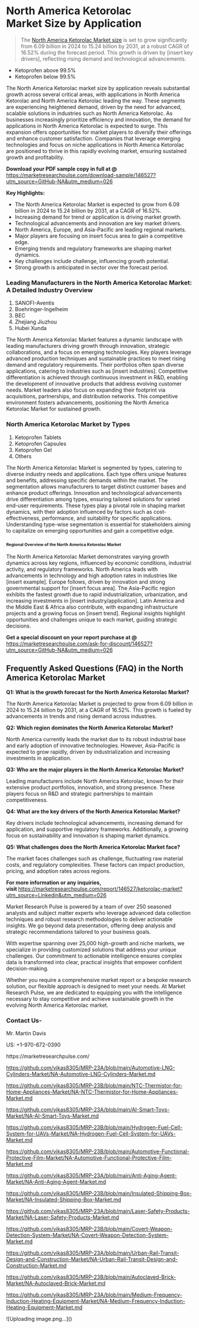 
<h1>North America Ketorolac Market&nbsp;Size by Application</h1><blockquote><p>The <a href="https://marketresearchpulse.com/download-sample/146527?utm_source=GitHub-NA&amp;utm_medium=026">North America Ketorolac Market size</a> is set to grow significantly from 6.09 billion in 2024 to 15.24 billion by 2031, at a robust CAGR of 16.52% during the forecast period. This growth is driven by [insert key drivers], reflecting rising demand and technological advancements.</p></blockquote><ul><li>Ketoprofen above 99.5% <li> Ketoprofen below 99.5%</li></ul><p>The North America Ketorolac market size by application reveals substantial growth across several critical areas, with applications in North America Ketorolac and North America Ketorolac leading the way. These segments are experiencing heightened demand, driven by the need for advanced, scalable solutions in industries such as North America Ketorolac. As businesses increasingly prioritize efficiency and innovation, the demand for applications in North America Ketorolac is expected to surge. This expansion offers opportunities for market players to diversify their offerings and enhance customer satisfaction. Companies that leverage emerging technologies and focus on niche applications in North America Ketorolac are positioned to thrive in this rapidly evolving market, ensuring sustained growth and profitability.</p><p><strong>Download your PDF sample copy in full at @ </strong><a href="https://marketresearchpulse.com/download-sample/146527?utm_source=GitHub-NA&amp;utm_medium=026">https://marketresearchpulse.com/download-sample/146527?utm_source=GitHub-NA&amp;utm_medium=026</a></p><p><strong>Key Highlights: </strong></p><ul><li>The North America Ketorolac Market is expected to grow from 6.09 billion in 2024 to 15.24 billion by 2031, at a CAGR of 16.52%.</li><li>Increasing demand for trend or application is driving market growth.</li><li>Technological advancements and innovation are key market drivers.</li><li>North America, Europe, and Asia-Pacific are leading regional markets.</li><li>Major players are focusing on insert focus area to gain a competitive edge.</li><li>Emerging trends and regulatory frameworks are shaping market dynamics.</li><li>Key challenges include challenge, influencing growth potential.</li><li>Strong growth is anticipated in sector over the forecast period.</li></ul><h3>Leading Manufacturers in the North America Ketorolac Market: A Detailed Industry Overview</h3><ol><li>SANOFI-Aventis</li><li>Boehringer-Ingelheim</li><li>BEC</li><li>Zhejiang Jiuzhou</li><li>Hubei Xunda</li></ol><div class="flex max-w-full flex-col flex-grow"><div class="min-h-8 text-message flex w-full flex-col items-end gap-2 whitespace-normal break-words [.text-message+&amp;]:mt-5" dir="auto" data-message-author-role="assistant" data-message-id="fd8432e4-4910-450d-b182-61b7bfb0a01f" data-message-model-slug="gpt-4o"><div class="flex w-full flex-col gap-1 empty:hidden first:pt-[3px]"><div class="markdown prose w-full break-words dark:prose-invert light"><p>The North America Ketorolac Market features a dynamic landscape with leading manufacturers driving growth through innovation, strategic collaborations, and a focus on emerging technologies. Key players leverage advanced production techniques and sustainable practices to meet rising demand and regulatory requirements. Their portfolios often span diverse applications, catering to industries such as [insert industries]. Competitive differentiation is achieved through continuous investment in R&amp;D, enabling the development of innovative products that address evolving customer needs. Market leaders also focus on expanding their footprint via acquisitions, partnerships, and distribution networks. This competitive environment fosters advancements, positioning the North America Ketorolac Market for sustained growth.</p></div></div></div></div><h3>North America Ketorolac Market by Types</h3><ol><li>Ketoprofen Tablets <li> Ketoprofen Capsules <li> Ketoprofen Gel <li> Others</li></ol><div class="flex max-w-full flex-col flex-grow"><div class="min-h-8 text-message flex w-full flex-col items-end gap-2 whitespace-normal break-words [.text-message+&amp;]:mt-5" dir="auto" data-message-author-role="assistant" data-message-id="084470be-0bb7-4664-bddf-5156b4f41249" data-message-model-slug="gpt-4o-mini"><div class="flex w-full flex-col gap-1 empty:hidden first:pt-[3px]"><div class="markdown prose w-full break-words dark:prose-invert light"><p>The North America Ketorolac Market is segmented by types, catering to diverse industry needs and applications. Each type offers unique features and benefits, addressing specific demands within the market. The segmentation allows manufacturers to target distinct customer bases and enhance product offerings. Innovation and technological advancements drive differentiation among types, ensuring tailored solutions for varied end-user requirements. These types play a pivotal role in shaping market dynamics, with their adoption influenced by factors such as cost-effectiveness, performance, and suitability for specific applications. Understanding type-wise segmentation is essential for stakeholders aiming to capitalize on emerging opportunities and gain a competitive edge.</p></div></div></div></div><h3><span style="font-size: 11px;">Regional Overview of the North America Ketorolac Market</span></h3><div class="flex max-w-full flex-col flex-grow"><div class="min-h-8 text-message flex w-full flex-col items-end gap-2 whitespace-normal break-words [.text-message+&amp;]:mt-5" dir="auto" data-message-author-role="assistant" data-message-id="e9038762-ce64-4e30-91c9-9bd413514231" data-message-model-slug="gpt-4o-mini"><div class="flex w-full flex-col gap-1 empty:hidden first:pt-[3px]"><div class="markdown prose w-full break-words dark:prose-invert light"><p>The North America Ketorolac Market demonstrates varying growth dynamics across key regions, influenced by economic conditions, industrial activity, and regulatory frameworks. North America leads with advancements in technology and high adoption rates in industries like [insert example]. Europe follows, driven by innovation and strong governmental support for [insert focus area]. The Asia-Pacific region exhibits the fastest growth due to rapid industrialization, urbanization, and increasing investments in [insert industry/application]. Latin America and the Middle East &amp; Africa also contribute, with expanding infrastructure projects and a growing focus on [insert trend]. Regional insights highlight opportunities and challenges unique to each market, guiding strategic decisions.</p></div></div></div></div><p><strong>Get a special discount on your report purchase at @ </strong><a href="https://marketresearchpulse.com/ask-for-discount/146527?utm_source=GitHub-NA&amp;utm_medium=026">https://marketresearchpulse.com/ask-for-discount/146527?utm_source=GitHub-NA&amp;utm_medium=026</a></p><h2>Frequently Asked Questions (FAQ) in the North America Ketorolac Market</h2><p><strong>Q1: What is the growth forecast for the North America Ketorolac Market?</strong></p><p>The North America Ketorolac Market is projected to grow from 6.09 billion in 2024 to 15.24 billion by 2031, at a CAGR of 16.52%. This growth is fueled by advancements in trends and rising demand across industries.</p><p><strong>Q2: Which region dominates the North America Ketorolac Market?</strong></p><p>North America currently leads the market due to its robust industrial base and early adoption of innovative technologies. However, Asia-Pacific is expected to grow rapidly, driven by industrialization and increasing investments in application.</p><p><strong>Q3: Who are the major players in the North America Ketorolac Market?</strong></p><p>Leading manufacturers include North America Ketorolac, known for their extensive product portfolios, innovation, and strong presence. These players focus on R&amp;D and strategic partnerships to maintain competitiveness.</p><p><strong>Q4: What are the key drivers of the North America Ketorolac Market?</strong></p><p>Key drivers include technological advancements, increasing demand for application, and supportive regulatory frameworks. Additionally, a growing focus on sustainability and innovation is shaping market dynamics.</p><p><strong>Q5: What challenges does the North America Ketorolac Market face?</strong></p><p>The market faces challenges such as challenge, fluctuating raw material costs, and regulatory complexities. These factors can impact production, pricing, and adoption rates across regions.</p><p><strong>For more information or any inquiries, visit&nbsp;</strong><a href="https://marketresearchpulse.com/report/146527/ketorolac-market?utm_source=Linkedin&utm_medium=026">https://marketresearchpulse.com/report/146527/ketorolac-market?utm_source=Linkedin&utm_medium=026</a></p><p>Market Research Pulse is powered by a team of over 250 seasoned analysts and subject matter experts who leverage advanced data collection techniques and robust research methodologies to deliver actionable insights. We go beyond data presentation, offering deep analysis and strategic recommendations tailored to your business goals.</p><p>With expertise spanning over 25,000 high-growth and niche markets, we specialize in providing customized solutions that address your unique challenges. Our commitment to actionable intelligence ensures complex data is transformed into clear, practical insights that empower confident decision-making.</p><p>Whether you require a comprehensive market report or a bespoke research solution, our flexible approach is designed to meet your needs. At Market Research Pulse, we are dedicated to equipping you with the intelligence necessary to stay competitive and achieve sustainable growth in the evolving North America Ketorolac market.</p><h3><strong>Contact Us-</strong></h3><p>Mr. Martin Davis</p><p>US: +1-970-672-0390</p><p>https://marketresearchpulse.com/</p><p><a href="https://github.com/vikas8305/MRP-23A/blob/main/Automotive-LNG-Cylinders-Market/NA-Automotive-LNG-Cylinders-Market.md">https://github.com/vikas8305/MRP-23A/blob/main/Automotive-LNG-Cylinders-Market/NA-Automotive-LNG-Cylinders-Market.md</a></p><p><a href="https://github.com/vikas8305/MRP-23B/blob/main/NTC-Thermistor-for-Home-Appliances-Market/NA-NTC-Thermistor-for-Home-Appliances-Market.md">https://github.com/vikas8305/MRP-23B/blob/main/NTC-Thermistor-for-Home-Appliances-Market/NA-NTC-Thermistor-for-Home-Appliances-Market.md</a></p><p><a href="https://github.com/vikas8305/MRP-23A/blob/main/AI-Smart-Toys-Market/NA-AI-Smart-Toys-Market.md">https://github.com/vikas8305/MRP-23A/blob/main/AI-Smart-Toys-Market/NA-AI-Smart-Toys-Market.md</a></p><p><a href="https://github.com/vikas8305/MRP-23B/blob/main/Hydrogen-Fuel-Cell-System-for-UAVs-Market/NA-Hydrogen-Fuel-Cell-System-for-UAVs-Market.md">https://github.com/vikas8305/MRP-23B/blob/main/Hydrogen-Fuel-Cell-System-for-UAVs-Market/NA-Hydrogen-Fuel-Cell-System-for-UAVs-Market.md</a></p><p><a href="https://github.com/vikas8305/MRP-23B/blob/main/Automotive-Functional-Protective-Film-Market/NA-Automotive-Functional-Protective-Film-Market.md">https://github.com/vikas8305/MRP-23B/blob/main/Automotive-Functional-Protective-Film-Market/NA-Automotive-Functional-Protective-Film-Market.md</a></p><p><a href="https://github.com/vikas8305/MRP-23A/blob/main/Anti-Aging-Agent-Market/NA-Anti-Aging-Agent-Market.md">https://github.com/vikas8305/MRP-23A/blob/main/Anti-Aging-Agent-Market/NA-Anti-Aging-Agent-Market.md</a></p><p><a href="https://github.com/vikas8305/MRP-23B/blob/main/Insulated-Shipping-Box-Market/NA-Insulated-Shipping-Box-Market.md">https://github.com/vikas8305/MRP-23B/blob/main/Insulated-Shipping-Box-Market/NA-Insulated-Shipping-Box-Market.md</a></p><p><a href="https://github.com/vikas8305/MRP-23A/blob/main/Laser-Safety-Products-Market/NA-Laser-Safety-Products-Market.md">https://github.com/vikas8305/MRP-23A/blob/main/Laser-Safety-Products-Market/NA-Laser-Safety-Products-Market.md</a></p><p><a href="https://github.com/vikas8305/MRP-23B/blob/main/Covert-Weapon-Detection-System-Market/NA-Covert-Weapon-Detection-System-Market.md">https://github.com/vikas8305/MRP-23B/blob/main/Covert-Weapon-Detection-System-Market/NA-Covert-Weapon-Detection-System-Market.md</a></p><p><a href="https://github.com/vikas8305/MRP-23A/blob/main/Urban-Rail-Transit-Design-and-Construction-Market/NA-Urban-Rail-Transit-Design-and-Construction-Market.md">https://github.com/vikas8305/MRP-23A/blob/main/Urban-Rail-Transit-Design-and-Construction-Market/NA-Urban-Rail-Transit-Design-and-Construction-Market.md</a></p><p><a href="https://github.com/vikas8305/MRP-23B/blob/main/Autoclaved-Brick-Market/NA-Autoclaved-Brick-Market.md">https://github.com/vikas8305/MRP-23B/blob/main/Autoclaved-Brick-Market/NA-Autoclaved-Brick-Market.md</a></p><p><a href="https://github.com/vikas8305/MRP-23A/blob/main/Medium-Frequency-Induction-Heating-Equipment-Market/NA-Medium-Frequency-Induction-Heating-Equipment-Market.md">https://github.com/vikas8305/MRP-23A/blob/main/Medium-Frequency-Induction-Heating-Equipment-Market/NA-Medium-Frequency-Induction-Heating-Equipment-Market.md</a></p>
![Uploading image.png…]()
